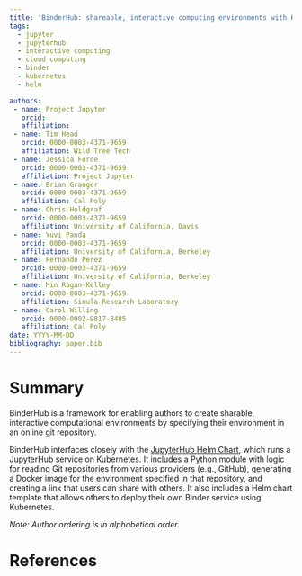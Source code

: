 ```yaml
---
title: 'BinderHub: shareable, interactive computing environments with Kubernetes'
tags:
  - jupyter
  - jupyterhub
  - interactive computing
  - cloud computing
  - binder
  - kubernetes
  - helm

authors:
 - name: Project Jupyter
   orcid:
   affiliation:
 - name: Tim Head
   orcid: 0000-0003-4371-9659
   affiliation: Wild Tree Tech
 - name: Jessica Forde
   orcid: 0000-0003-4371-9659
   affiliation: Project Jupyter
 - name: Brian Granger
   orcid: 0000-0003-4371-9659
   affiliation: Cal Poly
 - name: Chris Holdgraf
   orcid: 0000-0003-4371-9659
   affiliation: University of California, Davis
 - name: Yuvi Panda
   orcid: 0000-0003-4371-9659
   affiliation: University of California, Berkeley
 - name: Fernando Perez
   orcid: 0000-0003-4371-9659
   affiliation: University of California, Berkeley
 - name: Min Ragan-Kelley
   orcid: 0000-0003-4371-9659
   affiliation: Simula Research Laboratory
 - name: Carol Willing
   orcid: 0000-0002-9817-8485
   affiliation: Cal Poly
date: YYYY-MM-DD
bibliography: paper.bib
---
```


# Summary

BinderHub is a framework for enabling authors to create sharable, interactive
computational environments by specifying their environment in an online
git repository.

BinderHub interfaces closely with the [JupyterHub Helm Chart](https://github.com/jupyterhub/zero-to-jupyterhub-k8s),
which runs a JupyterHub service on Kubernetes. It includes a Python module
with logic for reading Git repositories from various providers (e.g., GitHub),
generating a Docker image for the environment specified in that repository,
and creating a link that users can share with others. It also includes a Helm
chart template that allows others to deploy their own Binder service using
Kubernetes.

_Note: Author ordering is in alphabetical order._

# References
